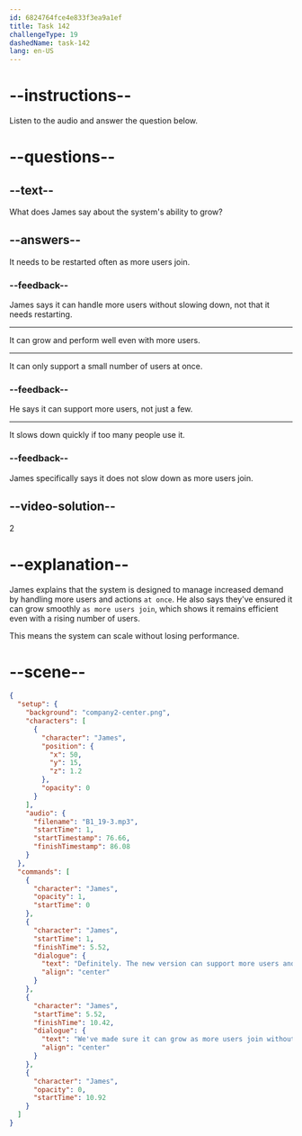 ```yaml
---
id: 6824764fce4e833f3ea9a1ef
title: Task 142
challengeType: 19
dashedName: task-142
lang: en-US
---
```


<!-- (Audio) James: Definitely. The new version can support more users and handle more actions at once. We've made sure it can grow as more users join without slowing down. -->

# --instructions--

Listen to the audio and answer the question below.

# --questions--

## --text--

What does James say about the system's ability to grow?

## --answers--

It needs to be restarted often as more users join.

### --feedback--

James says it can handle more users without slowing down, not that it needs restarting.

---

It can grow and perform well even with more users.

---

It can only support a small number of users at once.

### --feedback--

He says it can support more users, not just a few.

---

It slows down quickly if too many people use it.

### --feedback--

James specifically says it does not slow down as more users join.

## --video-solution--

2

# --explanation--

James explains that the system is designed to manage increased demand by handling more users and actions `at once`. He also says they've ensured it can grow smoothly `as more users join`, which shows it remains efficient even with a rising number of users.

This means the system can scale without losing performance.

# --scene--

```json
{
  "setup": {
    "background": "company2-center.png",
    "characters": [
      {
        "character": "James",
        "position": {
          "x": 50,
          "y": 15,
          "z": 1.2
        },
        "opacity": 0
      }
    ],
    "audio": {
      "filename": "B1_19-3.mp3",
      "startTime": 1,
      "startTimestamp": 76.66,
      "finishTimestamp": 86.08
    }
  },
  "commands": [
    {
      "character": "James",
      "opacity": 1,
      "startTime": 0
    },
    {
      "character": "James",
      "startTime": 1,
      "finishTime": 5.52,
      "dialogue": {
        "text": "Definitely. The new version can support more users and handle more actions at once.",
        "align": "center"
      }
    },
    {
      "character": "James",
      "startTime": 5.52,
      "finishTime": 10.42,
      "dialogue": {
        "text": "We've made sure it can grow as more users join without slowing down.",
        "align": "center"
      }
    },
    {
      "character": "James",
      "opacity": 0,
      "startTime": 10.92
    }
  ]
}
```
